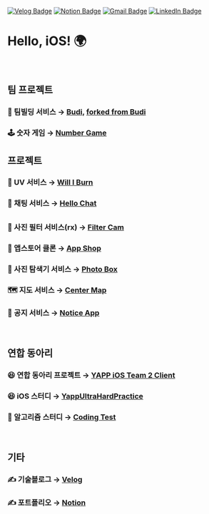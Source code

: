[![Velog Badge](http://img.shields.io/badge/-Velog-20c997?style=flat&link=https://velog.io/@leeesangheee)](https://velog.io/@leeesangheee)
[![Notion Badge](http://img.shields.io/badge/-Notion-000000?style=flat&link=https://chocolate-goal-40a.notion.site/73ce0ad5997d436f92cb1729ae1ad0ef)](https://chocolate-goal-40a.notion.site/73ce0ad5997d436f92cb1729ae1ad0ef)
[![Gmail Badge](https://img.shields.io/badge/Gmail-d14836?style=flat&logo=Gmail&logoColor=white&link=mailto:leeesangheee@gmail.com)](mailto:leeesangheee@gmail.com)
[![LinkedIn Badge](http://img.shields.io/badge/-LinkedIn-0072b1?style=flat&logo=linkedin&link=https://www.linkedin.com/in/sanghee-lee-52ba5a1a8)](https://www.linkedin.com/in/sanghee-lee-52ba5a1a8)

# Hello, iOS! 🌍 


<br />


## 팀 프로젝트

### 🌱 팀빌딩 서비스 → [Budi](https://github.com/YAPP-19th/iOS-Team-2-Client), [forked from Budi](https://github.com/sanghee-dev/iOS-Team-2-Client)

### 🕹 숫자 게임 → [Number Game](https://github.com/della-padula/YappUltraHardPractice/tree/main/UltraProject1)


## 프로젝트

### 🥵 UV 서비스 → [Will I Burn](https://github.com/sanghee-dev/Will-I-Burn)

### 💬 채팅 서비스 → [Hello Chat](https://github.com/sanghee-dev/Hello-Chat)


## 


### 🌆 사진 필터 서비스(rx) → [Filter Cam](https://github.com/sanghee-dev/Filter-Cam)

### 🍎 앱스토어 클론 → [App Shop](https://github.com/sanghee-dev/App-Shop)

### 🌃 사진 탐색기 서비스 → [Photo Box](https://github.com/sanghee-dev/Photo-Box)

### 🗺 지도 서비스 → [Center Map](https://github.com/sanghee-dev/Center-Map)

### 📌 공지 서비스 → [Notice App](https://github.com/sanghee-dev/Notice-App)


<br />


## 연합 동아리

### 😆 연합 동아리 프로젝트 → [YAPP iOS Team 2 Client](https://github.com/YAPP-19th/iOS-Team-2-Client)

### 😆 iOS 스터디 → [YappUltraHardPractice](https://github.com/della-padula/YappUltraHardPractice)

### 🥶 알고리즘 스터디 → [Coding Test](https://github.com/sanghee-dev/Coding-Test)


<br />


## 기타

### ✍️ 기술블로그 → [Velog](https://velog.io/@leeesangheee)

### ✍️ 포트폴리오 → [Notion](https://chocolate-goal-40a.notion.site/73ce0ad5997d436f92cb1729ae1ad0ef)

